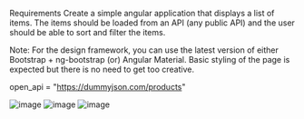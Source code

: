 Requirements
Create a simple angular application that displays a list of items. The items should be loaded from an API (any public API) and the user should be able to sort and filter the items.

Note: For the design framework, you can use the latest version of either Bootstrap + ng-bootstrap (or) Angular Material. Basic styling of the page is expected but there is no need to get too creative.

open_api = "https://dummyjson.com/products"

![image](https://github.com/user-attachments/assets/520f75de-8501-49ce-8e01-4d2c79b51f5e)
![image](https://github.com/user-attachments/assets/9964ab49-eafc-49a6-9381-ca3ea5a97028)
![image](https://github.com/user-attachments/assets/3f14c5c9-f4b4-47cb-95bd-c6bf06c2d160)



